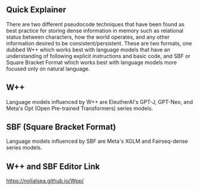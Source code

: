 ## Quick Explainer
There are two different pseudocode techniques that have been found as best practice for storing dense information in memory such as relational status between characters, how the world operates, and any other information desired to be consistent/persistent. These are two formats, one dubbed W++ which works best with language models that have an understanding of following explicit instructions and basic code, and SBF or Square Bracket Format which works best with language models more focused only on natural language.

## W++
Language models influenced by W++ are EleutherAI's GPT-J, GPT-Neo, and Meta's Opt (Open Pre-trained Transformers) series models.

## SBF (Square Bracket Format)
Language models influenced by SBF are Meta's XGLM and Fairseq-dense series models.

## W++ and SBF Editor Link
https://nolialsea.github.io/Wpp/
